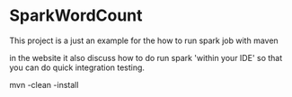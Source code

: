 # SparkWordCount

This project is a just an example for the how to run spark job with maven

in the website it also discuss how to do run spark 'within your IDE' so that you can do quick integration testing.

mvn -clean -install

